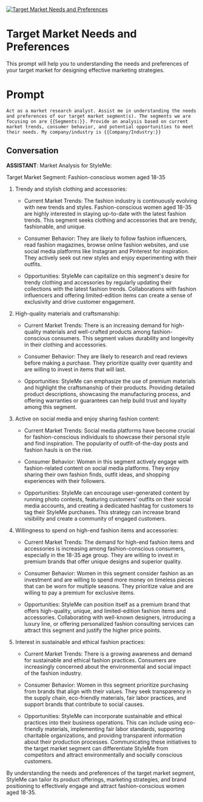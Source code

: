 
[![Target Market Needs and Preferences](https://flow-prompt-covers.s3.us-west-1.amazonaws.com/icon/minimalist/mini_6.png)]()
# Target Market Needs and Preferences 
This prompt will help you to understanding the needs and preferences of your target market for designing effective marketing strategies.

# Prompt

```
Act as a market research analyst. Assist me in understanding the needs and preferences of our target market segment(s). The segments we are focusing on are {{Segments:}}. Provide an analysis based on current market trends, consumer behavior, and potential opportunities to meet their needs. My company/industry is {{Company/Industry:}}
```

## Conversation

**ASSISTANT**: Market Analysis for StyleMe:



Target Market Segment: Fashion-conscious women aged 18-35



1. Trendy and stylish clothing and accessories:

   - Current Market Trends: The fashion industry is continuously evolving with new trends and styles. Fashion-conscious women aged 18-35 are highly interested in staying up-to-date with the latest fashion trends. This segment seeks clothing and accessories that are trendy, fashionable, and unique.

   - Consumer Behavior: They are likely to follow fashion influencers, read fashion magazines, browse online fashion websites, and use social media platforms like Instagram and Pinterest for inspiration. They actively seek out new styles and enjoy experimenting with their outfits.

   - Opportunities: StyleMe can capitalize on this segment's desire for trendy clothing and accessories by regularly updating their collections with the latest fashion trends. Collaborations with fashion influencers and offering limited-edition items can create a sense of exclusivity and drive customer engagement.



2. High-quality materials and craftsmanship:

   - Current Market Trends: There is an increasing demand for high-quality materials and well-crafted products among fashion-conscious consumers. This segment values durability and longevity in their clothing and accessories.

   - Consumer Behavior: They are likely to research and read reviews before making a purchase. They prioritize quality over quantity and are willing to invest in items that will last.

   - Opportunities: StyleMe can emphasize the use of premium materials and highlight the craftsmanship of their products. Providing detailed product descriptions, showcasing the manufacturing process, and offering warranties or guarantees can help build trust and loyalty among this segment.



3. Active on social media and enjoy sharing fashion content:

   - Current Market Trends: Social media platforms have become crucial for fashion-conscious individuals to showcase their personal style and find inspiration. The popularity of outfit-of-the-day posts and fashion hauls is on the rise.

   - Consumer Behavior: Women in this segment actively engage with fashion-related content on social media platforms. They enjoy sharing their own fashion finds, outfit ideas, and shopping experiences with their followers.

   - Opportunities: StyleMe can encourage user-generated content by running photo contests, featuring customers' outfits on their social media accounts, and creating a dedicated hashtag for customers to tag their StyleMe purchases. This strategy can increase brand visibility and create a community of engaged customers.



4. Willingness to spend on high-end fashion items and accessories:

   - Current Market Trends: The demand for high-end fashion items and accessories is increasing among fashion-conscious consumers, especially in the 18-35 age group. They are willing to invest in premium brands that offer unique designs and superior quality.

   - Consumer Behavior: Women in this segment consider fashion as an investment and are willing to spend more money on timeless pieces that can be worn for multiple seasons. They prioritize value and are willing to pay a premium for exclusive items.

   - Opportunities: StyleMe can position itself as a premium brand that offers high-quality, unique, and limited-edition fashion items and accessories. Collaborating with well-known designers, introducing a luxury line, or offering personalized fashion consulting services can attract this segment and justify the higher price points.



5. Interest in sustainable and ethical fashion practices:

   - Current Market Trends: There is a growing awareness and demand for sustainable and ethical fashion practices. Consumers are increasingly concerned about the environmental and social impact of the fashion industry.

   - Consumer Behavior: Women in this segment prioritize purchasing from brands that align with their values. They seek transparency in the supply chain, eco-friendly materials, fair labor practices, and support brands that contribute to social causes.

   - Opportunities: StyleMe can incorporate sustainable and ethical practices into their business operations. This can include using eco-friendly materials, implementing fair labor standards, supporting charitable organizations, and providing transparent information about their production processes. Communicating these initiatives to the target market segment can differentiate StyleMe from competitors and attract environmentally and socially conscious customers.



By understanding the needs and preferences of the target market segment, StyleMe can tailor its product offerings, marketing strategies, and brand positioning to effectively engage and attract fashion-conscious women aged 18-35.


